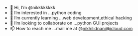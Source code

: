 - 👋 Hi, I’m @nikkkkkkkk
- 👀 I’m interested in ...python coding
- 🌱 I’m currently learning ...web development,ethical hacking
- 💞️ I’m looking to collaborate on ...python GUI projects
- 📫 How to reach me ...mail me at @nikhilidnani@icloud.com

<!---
nikkkkkkkk/nikkkkkkkk is a ✨ special ✨ repository because its `README.md` (this file) appears on your GitHub profile.
You can click the Preview link to take a look at your changes.
--->
